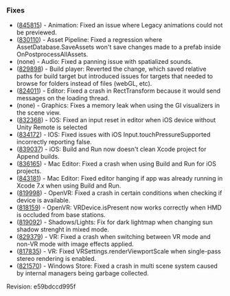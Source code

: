### Fixes

*   ([845815](https://issuetracker.unity3d.com/product/unity/issues/guid/845815/)) - Animation: Fixed an issue where Legacy animations could not be previewed.
*   ([830110](https://issuetracker.unity3d.com/product/unity/issues/guid/830110/)) - Asset Pipeline: Fixed a regression where AssetDatabase.SaveAssets won't save changes made to a prefab inside OnPostprocessAllAssets.
*   (none) - Audio: Fixed a panning issue with spatialized sounds.
*   ([829898](https://issuetracker.unity3d.com/product/unity/issues/guid/829898/)) - Build player: Reverted the change, which saved relative paths for build target but introduced issues for targets that needed to browse for folders instead of files (webGL, etc).
*   ([824011](https://issuetracker.unity3d.com/product/unity/issues/guid/824011/)) - Editor: Fixed a crash in RectTransform because it would send messages on the loading thread.
*   (none) - Graphics: Fixes a memory leak when using the GI visualizers in the scene view.
*   ([832368](https://issuetracker.unity3d.com/product/unity/issues/guid/832368/)) - IOS: Fixed an input reset in editor when iOS device without Unity Remote is selected
*   ([834172](https://issuetracker.unity3d.com/product/unity/issues/guid/834172/)) - IOS: Fixed issues with iOS Input.touchPressureSupported incorrectly reporting false.
*   ([839037](https://issuetracker.unity3d.com/product/unity/issues/guid/839037/)) - iOS: Build and Run now doesn't clean Xcode project for Append builds.
*   ([836165](https://issuetracker.unity3d.com/product/unity/issues/guid/836165/)) - Mac Editor: Fixed a crash when using Build and Run for iOS projects.
*   ([843181](https://issuetracker.unity3d.com/product/unity/issues/guid/843181/)) - Mac Editor: Fixed editor hanging if app was already running in Xcode 7.x when using Build and Run.
*   ([819998](https://issuetracker.unity3d.com/product/unity/issues/guid/819998/)) - OpenVR: Fixed a crash in certain conditions when checking if device is available.
*   ([818159](https://issuetracker.unity3d.com/product/unity/issues/guid/818159/)) - OpenVR: VRDevice.isPresent now works correctly when HMD is occluded from base stations.
*   ([819092](https://issuetracker.unity3d.com/product/unity/issues/guid/819092/)) - Shadows/Lights: Fix for dark lightmap when changing sun shadow strenght in mixed mode.
*   ([829379](https://issuetracker.unity3d.com/product/unity/issues/guid/829379/)) - VR: Fixed a crash when switching between VR mode and non-VR mode with image effects applied.
*   ([817835](https://issuetracker.unity3d.com/product/unity/issues/guid/817835/)) - VR: Fixed VRSettings.renderViewportScale when single-pass stereo rendering is enabled.
*   ([821570](https://issuetracker.unity3d.com/product/unity/issues/guid/821570/)) - Windows Store: Fixed a crash in multi scene system caused by internal managers being garbage collected.

Revision: e59bdccd995f